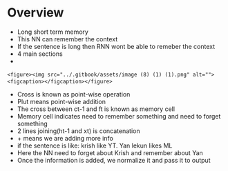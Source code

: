 # Overview

* Long short term memory
* This NN can remember the context
* If the sentence is long then RNN wont be able to remeber the context
* 4 main sections
*

    <figure><img src="../.gitbook/assets/image (8) (1) (1).png" alt=""><figcaption></figcaption></figure>
* Cross is known as point-wise operation
* Plut means point-wise addition
* The cross between ct-1 and ft is known as memory cell
* Memory cell indicates need to remember something and need to forget something
* 2 lines joining(ht-1 and xt) is concatenation
* \+ means we are adding more info
* if the sentence is like: krish like YT. Yan lekun likes ML
* Here the NN need to forget about Krish and remember about Yan
* Once the information is added, we normalize it and pass it to output

